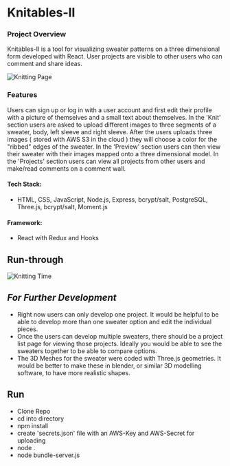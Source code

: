 # Knitables-II

### Project Overview

Knitables-II is a tool for visualizing sweater patterns on a three dimensional form developed with React. User projects are visible to other users who can comment and share ideas.

![](https://github.com/jackrandol/knitables-II/blob/master/public/PreviewProjectPages.gif "Knitting Page")

### Features

Users can sign up or log in with a user account and first edit their profile with a picture of themselves and a small text about themselves. In the 'Knit' section users are asked to upload different images to three segments of a sweater, body, left sleeve and right sleeve. After the users uploads three images ( stored with AWS S3 in the cloud ) they will choose a color for the "ribbed" edges of the sweater. In the 'Preview' section users can then view their sweater with their images mapped onto a three dimensional model. In the 'Projects' section users can view all projects from other users and make/read comments on a comment wall.

#### Tech Stack:

-   HTML, CSS, JavaScript, Node.js, Express, bcrypt/salt, PostgreSQL, Three.js, bcrypt/salt, Moment.js

#### Framework:

-   React with Redux and Hooks

## Run-through

![](https://github.com/jackrandol/knitables-II/blob/master/public/KnittingProcess.gif "Knitting Time")

## _For Further Development_

-   Right now users can only develop one project. It would be helpful to be able to develop more than one sweater option and edit the individual pieces.
-   Once the users can develop multiple sweaters, there should be a project list page for viewing those projects. Ideally you would be able to see the sweaters together to be able to compare options.
-   The 3D Meshes for the sweater were coded with Three.js geometries. It would be better to make these in blender, or similar 3D modelling software, to have more realistic shapes.

## Run

-   Clone Repo
-   cd into directory
-   npm install
-   create 'secrets.json' file with an AWS-Key and AWS-Secret for uploading
-   node .
-   node bundle-server.js
